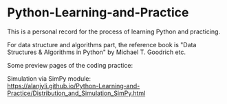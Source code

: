 # Python-Learning-and-Practice
This is a personal record for the process of learning Python and practicing.

For data structure and algorithms part, the reference book is "Data Structures & Algorithms in Python" by Michael T. Goodrich etc.

Some preview pages of the coding practice:  
  
Simulation via SimPy module:  
https://alanjyli.github.io/Python-Learning-and-Practice/Distribution_and_Simulation_SimPy.html  
